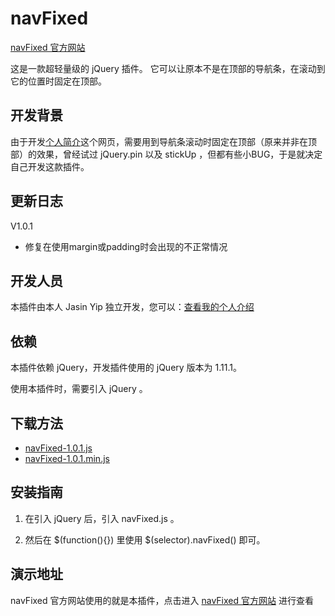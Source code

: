 navFixed
========
[navFixed 官方网站](http://navFixed.jasinyip.com/)

这是一款超轻量级的 jQuery 插件。 它可以让原本不是在顶部的导航条，在滚动到它的位置时固定在顶部。


开发背景
----

由于开发[个人简介](http://jasinyip.com/resume)这个网页，需要用到导航条滚动时固定在顶部（原来并非在顶部）的效果，曾经试过 jQuery.pin 以及 stickUp ，但都有些小BUG，于是就决定自己开发这款插件。


更新日志
----

V1.0.1
- 修复在使用margin或padding时会出现的不正常情况


开发人员
----

本插件由本人 Jasin Yip 独立开发，您可以：[查看我的个人介绍](http://resume.jasinyip.com)



依赖
--

本插件依赖 jQuery，开发插件使用的 jQuery 版本为 1.11.1。

使用本插件时，需要引入 jQuery 。


下载方法
----
- [navFixed-1.0.1.js](http://navfixed.jasinyip.com/navFixed-1.0.1.js)
- [navFixed-1.0.1.min.js](http://navFixed.jasinyip.com/navFixed-1.0.1.min.js)


安装指南
----
1. 在引入 jQuery 后，引入 navFixed.js 。
2. 然后在 \$(function(){}) 里使用 $(selector).navFixed() 即可。
	
	<script src="navFixed.js"></script>
	<script>
	    $(function(){
        	$(selector).navFixed();
    	});					
	</script>

演示地址
----
navFixed 官方网站使用的就是本插件，点击进入 [navFixed 官方网站](http://navFixed.jasinyip.com/) 进行查看
